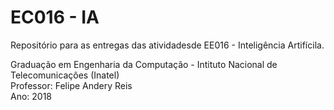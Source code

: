# EC016 - IA
Repositório para as entregas das atividadesde EE016 - Inteligência Artifícila.

Graduação em Engenharia da Computação - Intituto Nacional de Telecomunicaçôes (Inatel)<br>
Professor: Felipe Andery Reis<br>
Ano: 2018
